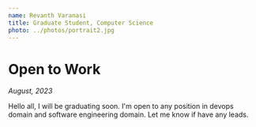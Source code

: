 ```yaml
---
name: Revanth Varanasi
title: Graduate Student, Computer Science
photo: ../photos/portrait2.jpg
---
```


# Open to Work
*August, 2023*

Hello all, I will be graduating soon. I'm open to any position in devops domain and software engineering domain. Let me know if have any leads.
